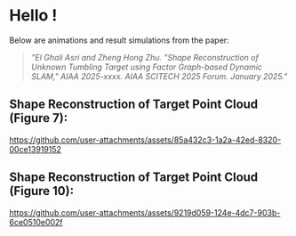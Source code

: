 # Hello !

Below are animations and result simulations from the paper:

>*"El Ghali Asri and Zheng Hong Zhu. "Shape Reconstruction of Unknown Tumbling Target using Factor Graph-based Dynamic SLAM," AIAA 2025-xxxx. AIAA SCITECH 2025 Forum. January 2025."*

## **Shape Reconstruction of Target Point Cloud (Figure 7):**

https://github.com/user-attachments/assets/85a432c3-1a2a-42ed-8320-00ce13919152

## **Shape Reconstruction of Target Point Cloud (Figure 10):**

https://github.com/user-attachments/assets/9219d059-124e-4dc7-903b-6ce0510e002f

